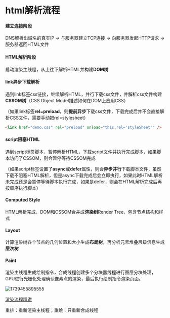 # html解析流程

#### 建立连接阶段

DNS解析出域名的真实IP -> 与服务器建立TCP连接 -> 向服务器发起HTTP请求 -> 服务器返回HTML文件

#### HTML解析阶段

启动渲染主线程，从上往下解析HTML并构建**DOM树**

#### link异步下载解析

遇到link标签css链接，继续解析HTML，并行下载css文件，并解析css文件构建**CSSOM树**（CSS Object Model描述如何在DOM上应用CSS）

（如果link标签**rel=preload**，则**提前异步**下载css文件，下载完成后并不会直接解析CSS文件，需要手动把rel=stylesheet）

```HTML
<link href="demo.css" rel="preload" onload="this.rel='styleSheet'" />
```

#### script阻塞HTML

遇到script标签脚本，暂停解析HTML，下载script文件并执行完成脚本，如果脚本访问了CSSOM，则会暂停等待CSSOM完成

（如果script标签设置了**async**或**defer**属性，则会**异步并行**下载脚本文件，虽然下载不阻塞HTML解析，但是async下载完成后会立即执行，如果此时HTML解析未完成还是会暂停等待脚本执行完成，如果是defer，则会在HTML解析完成后再按顺序执行脚本）

#### **Computed Style**

HTML解析完成，DOM和CSSOM合并成**渲染树**Render Tree，包含节点结构和样式

#### **Layout**

计算渲染树各个节点的几何位置和大小生成**布局树**，再分析元素堆叠层级信息生成**层次树**

#### **Paint**

渲染主线程生成绘制指令，合成线程创建多个分块器线程进行图层分块处理，GPU进行光栅化处理确认像素点的渲染，最后执行绘制指令渲染页面。

![1739455895555](https://image.antoncook.xyz/picGo/1739455895555.jpg)

[渲染流程精讲](https://zhuanlan.zhihu.com/p/586060532)

重排：重新渲染主线程；重绘：只重新合成线程
